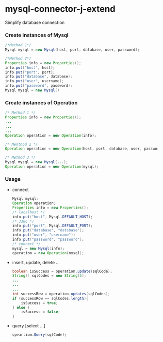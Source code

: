# mysql-connector-j-extend
 Simplify database connection

### Create instances of Mysql
``` java
/*Method 1*/
Mysql mysql = new Mysql(host, port, database, user, password);

/*Method 2*/
Properties info = new Properties();
info.put("host", host);
info.put("port", port);
info.put("database", database);
info.put("user", username);
info.put("password", password);
Mysql mysql = new Mysql()
```

### Create instances of Operation
``` java
/* Method 1 */
Properties info = new Properties();
...
...
...
Operation operation = new Operation(info);

/* Menthod 2 */
Operation operation = new Operation(host, port, database, user, password);

/* Method 3 */
Mysql mysql = new Mysql(...);
Operation operation = new Operation(mysql);
```

### Usage

- connect
    ``` java
    Mysql mysql;
    Operation operation;
    Properties info = new Properties();
    /* localhost */
    info.put("host", Mysql.DEFAULT_HOST);
    /* 3306 */
    info.put("port", Mysql.DEFAULT_PORT);
    info.put("database", "database");
    info.put("user", "username");
    info.put("password", "password");
    /* connect */
    mysql = new Mysql(info);
    operation = new Operation(mysql);
    ```

- insert, update, delete ...
	``` java
    boolean isSuccess = operation.update(sqlCode);
    String[] sqlCodes = new String[5];
    ...
    ...
    ...
    int successRow = operation.updates(sqlCodes);
    if (successRow == sqlCodes.length){
        isSuccess = true;
    } else {
        isSuccess = false;
    }
    ```
- query [select ...]
    ``` java
    opeartion.Query(sqlCode);
    ```


